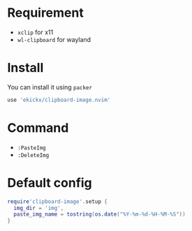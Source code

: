 # Requirement

- `xclip` for x11
- `wl-clipboard` for wayland

# Install

You can install it using `packer`

```lua
use 'ekickx/clipboard-image.nvim'
```

# Command

- `:PasteImg`
- `:DeleteImg`

# Default config

```lua
require'clipboard-image'.setup {
  img_dir = 'img',
  paste_img_name = tostring(os.date("%Y-%m-%d-%H-%M-%S"))
}
```
